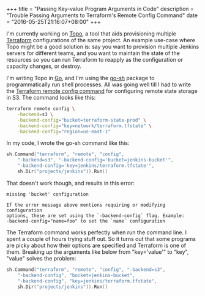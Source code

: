 +++
title = "Passing Key-value Program Arguments in Code"
description = "Trouble Passing Arguments to Terraform's Remote Config Command"
date = "2016-05-25T21:16:07+08:00"
+++

I'm currently working on [Topo](https://github.com/shuaibiyy/topo), a tool that aids provisioning multiple [Terraform](https://terraform.io) configurations of the same project. An example use-case where Topo might be a good solution is: say you want to provision multiple Jenkins servers for different teams, and you want to maintain the state of the resources so you can run Terraform to reapply as the configuration or capacity changes, or destroy.

I'm writing Topo in [Go](https://golang.org/), and I'm using the [go-sh](https://github.com/codeskyblue/go-sh) package to programmatically run shell processes. All was going well till I had to write the [Terraform remote config command](https://www.terraform.io/docs/commands/remote-config.html) for configuring remote state storage in S3. The command looks like this:
```bash
terraform remote config \
    -backend=s3 \
    -backend-config="bucket=terraform-state-prod" \
    -backend-config="key=network/terraform.tfstate" \
    -backend-config="region=us-east-1"
```
In my code, I wrote the go-sh command like this:
```go
sh.Command("terraform", "remote", "config",
	"-backend=s3", "-backend-config='bucket=jenkins-bucket'",
	"-backend-config='key=jenkins/terraform.tfstate'",
	sh.Dir("projects/jenkins")).Run()
```
That doesn't work though, and results in this error:
```
missing 'bucket' configuration

If the error message above mentions requiring or modifying configuration
options, these are set using the `-backend-config` flag. Example:
-backend-config="name=foo" to set the `name` configuration
```
The Terraform command works perfectly when run the command line. I spent a couple of hours trying stuff out. So it turns out that some programs are picky about how their options are specified and Terraform is one of them. Breaking up the arguments like below from "key='value'" to "key", "value" solves the problem:
```go
sh.Command("terraform", "remote", "config", "-backend=s3",
	"-backend-config", "bucket=jenkins-bucket",
	"-backend-config", "key=jenkins/terraform.tfstate",
	sh.Dir("projects/jenkins")).Run()
```